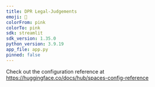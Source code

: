 ```yaml
---
title: DPR Legal-Judgements
emoji: 👀
colorFrom: pink
colorTo: pink
sdk: streamlit
sdk_version: 1.35.0
python_version: 3.9.19
app_file: app.py
pinned: false
---
```


Check out the configuration reference at https://huggingface.co/docs/hub/spaces-config-reference
